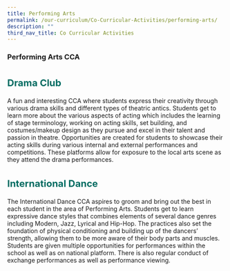 ```yaml
---
title: Performing Arts
permalink: /our-curriculum/Co-Curricular-Activities/performing-arts/
description: ""
third_nav_title: Co Curricular Activities
---
```

### **Performing Arts CCA**

<b style="color:#016C62; font-size:22px; line-height: 3;">Drama Club</b><br>
A fun and interesting CCA where students express their creativity through various drama skills and different types of theatric antics. Students get to learn more about the various aspects of acting which includes the learning of stage terminology, working on acting skills, set building, and costumes/makeup design as they pursue and excel in their talent and passion in theatre. Opportunities are created for students to showcase their acting skills during various internal and external performances and competitions. These platforms allow for exposure to the local arts scene as they attend the drama performances.

<b style="color:#016C62; font-size:22px; line-height: 3;">International Dance</b><br>
The International Dance CCA aspires to groom and bring out the best in each student in the area of Performing Arts. Students get to learn expressive dance styles that combines elements of several dance genres including Modern, Jazz, Lyrical and Hip-Hop. The practices also set the foundation of physical conditioning and building up of the dancers’ strength, allowing them to be more aware of their body parts and muscles. Students are given multiple opportunities for performances within the school as well as on national platform. There is also regular conduct of exchange performances as well as performance viewing.